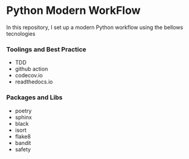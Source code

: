 # Python Modern WorkFlow

In this repository, I set up a modern Python workflow using the bellows tecnologies

### Toolings and Best Practice
- TDD
- github action
- codecov.io
- readthedocs.io

### Packages and Libs

- poetry
- sphinx
- black
- isort
- flake8
- bandit
- safety

